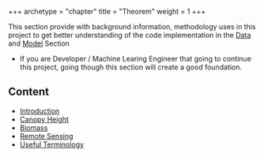 +++
archetype = "chapter"
title = "Theorem"
weight = 1
+++

This section provide with background information, methodology uses in this project to get better understanding of the code implementation in the [Data](/Data/)  and [Model](/Model/) Section

- If you are Developer / Machine Learing Engineer that going to continue this project, going though this section will create a good foundation. 


Content
----
- [Introduction](/theorem/introduction/)
- [Canopy Height](/theorem/canopy/)
- [Biomass](/theorem/biomass/)
- [Remote Sensing](/theorem/remotesensing/)
- [Useful Terminology](/theorem/terminology/)